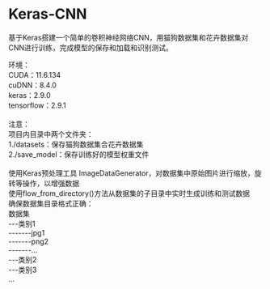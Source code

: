 # Keras-CNN
基于Keras搭建一个简单的卷积神经网络CNN，用猫狗数据集和花卉数据集对CNN进行训练，完成模型的保存和加载和识别测试。<br />

环境：<br />
CUDA：11.6.134<br />
cuDNN：8.4.0<br />
keras：2.9.0<br />
tensorflow：2.9.1<br /><br />
注意：<br />
项目内目录中两个文件夹：<br />
1./datasets：保存猫狗数据集合花卉数据集<br />
2./save_model：保存训练好的模型权重文件<br /><br />
使用Keras预处理工具 ImageDataGenerator，对数据集中原始图片进行缩放，旋转等操作，以增强数据<br />
使用flow_from_directory()方法从数据集的子目录中实时生成训练和测试数据<br />
确保数据集目录格式正确：<br />
数据集<br />
---类别1<br />
-------jpg1<br />
-------png2<br />
-------...<br />
---类别2<br />
---类别3<br />
...
